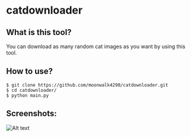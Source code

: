 # catdownloader

## What is this tool? 
You can download as many random cat images as you want by using this tool.


## How to use?

```
$ git clone https://github.com/moonwalk4290/catdownloader.git 
$ cd catdownloader/
$ python main.py
```

## Screenshots:

![Alt text](https://cdn.discordapp.com/attachments/1117901212117893193/1117901228416962570/image.png)
